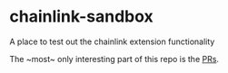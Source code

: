 # chainlink-sandbox
A place to test out the chainlink extension functionality

The ~most~ only interesting part of this repo is the [PRs](https://github.com/BenMatase/chainlink-sandbox/pulls).
